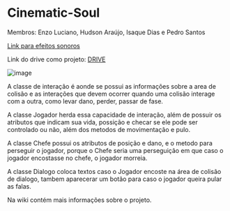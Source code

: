 # Cinematic-Soul
Membros: Enzo Luciano, Hudson Araújo, Isaque Dias e Pedro Santos

[Link para efeitos sonoros](https://pixabay.com/sound-effects/search/footsteps/)

Link do drive como projeto: [DRIVE](https://drive.google.com/drive/folders/1voiZ0sTWlcqO6S2eulumpFdOXeglKAEv?usp=drive_link)


![image](https://github.com/user-attachments/assets/bafdc6b1-0a5f-46ac-88a1-2662f29536cd)

A classe de interação é aonde se possui as informações sobre a area de colisão e as interações que devem ocorrer quando uma colisão interage com a outra, como levar dano, perder, passar de fase.

A classe Jogador herda essa capacidade de interação, além de possuir os atributos que indicam sua vida, possição e checar se ele pode ser controlado ou não, além dos metodos de movimentação e pulo.

A classe Chefe possui os atributos de posição e dano, e o metodo para perseguir o jogador, porque o Chefe seria uma perseguição em que caso o jogador encostasse no chefe, o jogador morreia.

A classe Dialogo coloca textos caso o Jogador encoste na área de colisão de dialogo, tambem aparecerar um botão para caso o jogador queira pular as falas.

Na wiki contém mais informações sobre o projeto.
